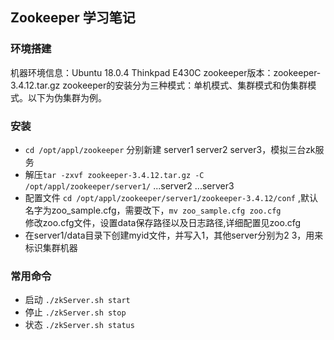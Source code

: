 ## Zookeeper 学习笔记

### 环境搭建
机器环境信息：Ubuntu 18.0.4 Thinkpad E430C
zookeeper版本：zookeeper-3.4.12.tar.gz
zookeeper的安装分为三种模式：单机模式、集群模式和伪集群模式。以下为伪集群为例。

### 安装
- `cd /opt/appl/zookeeper` 分别新建 server1 server2 server3，模拟三台zk服务
- 解压`tar -zxvf zookeeper-3.4.12.tar.gz -C /opt/appl/zookeeper/server1/` ...server2  ...server3
- 配置文件 `cd /opt/appl/zookeeper/server1/zookeeper-3.4.12/conf` ,默认名字为zoo_sample.cfg，需要改下，`mv zoo_sample.cfg zoo.cfg` <br>
  修改zoo.cfg文件，设置data保存路径以及日志路径,详细配置见zoo.cfg
- 在server1/data目录下创建myid文件，并写入1，其他server分别为2 3，用来标识集群机器

### 常用命令
- 启动 `./zkServer.sh start`
- 停止 `./zkServer.sh stop`
- 状态 `./zkServer.sh status`
